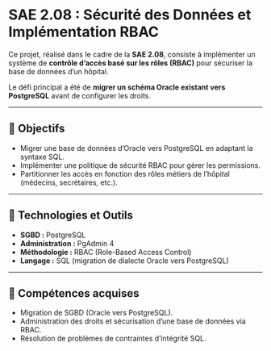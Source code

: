 # SAE 2.08 : Sécurité des Données et Implémentation RBAC

Ce projet, réalisé dans le cadre de la **SAE 2.08**, consiste à implémenter un système de **contrôle d’accès basé sur les rôles (RBAC)** pour sécuriser la base de données d’un hôpital.

Le défi principal a été de **migrer un schéma Oracle existant vers PostgreSQL** avant de configurer les droits.

---

## 🎯 Objectifs

- Migrer une base de données d’Oracle vers PostgreSQL en adaptant la syntaxe SQL.  
- Implémenter une politique de sécurité RBAC pour gérer les permissions.  
- Partitionner les accès en fonction des rôles métiers de l’hôpital (médecins, secrétaires, etc.).

---

## 🧰 Technologies et Outils

- **SGBD :** PostgreSQL  
- **Administration :** PgAdmin 4  
- **Méthodologie :** RBAC (Role-Based Access Control)  
- **Langage :** SQL (migration de dialecte Oracle vers PostgreSQL)

---

## 🧠 Compétences acquises

- Migration de SGBD (Oracle vers PostgreSQL).  
- Administration des droits et sécurisation d’une base de données via RBAC.  
- Résolution de problèmes de contraintes d’intégrité SQL.
